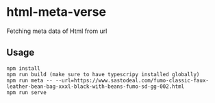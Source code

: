 # html-meta-verse

Fetching meta data of Html from url

## Usage

```
npm install
npm run build (make sure to have typescripy installed globally)
npm run meta -- --url=https://www.sastodeal.com/fumo-classic-faux-leather-bean-bag-xxxl-black-with-beans-fumo-sd-gg-002.html
npm run serve

```
